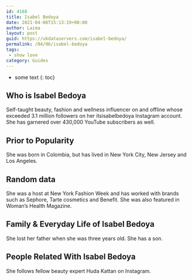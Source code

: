 ```yaml
---
id: 4168
title: Isabel Bedoya
date: 2021-04-06T15:13:19+00:00
author: Laima
layout: post
guid: https://ukdataservers.com/isabel-bedoya/
permalink: /04/06/isabel-bedoya
tags:
 - show love
category: Guides
---
```


* some text
{: toc}


## Who is Isabel Bedoya
                  
                  
                  
Self-taught beauty, fashion and wellness influencer on and offline whose exceeded 3.1 million followers on her itsisabelbedoya Instagram account. She has garnered over 430,000 YouTube subscribers as well. 
                  
              
            
              
            
                
                
                
## Prior to Popularity
                  
                  
                  
She was born in Colombia, but has lived in New York City, New Jersey and Los Angeles. 
                  
              
            
              
            
                
                
                
## Random data
                  
                  
                  
She was a host at New York Fashion Week and has worked with brands such as Sephore, Tarte cosmetics and Benefit. She was also featured in Woman&#8217;s Health Magazine. 
                  
              
            
              
            
                
                
                
## Family & Everyday Life of Isabel Bedoya
                  
                  
                  
She lost her father when she was three years old. She has a son. 
                  
              
            
              
            
                
                
                
## People Related With Isabel Bedoya
                  
                  
                  
She follows fellow beauty expert Huda Kattan on Instagram. 
                  
              
            
              
            
                
              
            
              
              
            
            
              
            
          
          
          